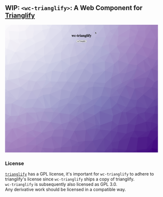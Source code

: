 ## WIP: `<wc-trianglify>`: A Web Component for [Trianglify](http://qrohlf.com/trianglify/)

![trianglify web component demo animation](./img/demo.gif)

### License

[`trianglify`](https://github.com/qrohlf/trianglify#%EF%B8%8F-licensing) has a GPL license, it's important for `wc-trianglify` to adhere to trianglify's license since `wc-trianglify` ships a copy of trianglify.  
`wc-trianglify` is subsequently also licensed as GPL 3.0.  
Any derivative work should be licensed in a compatible way.
